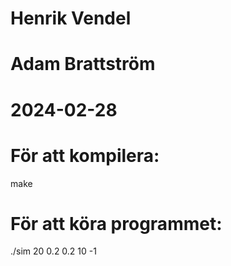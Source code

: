 # Henrik Vendel
# Adam Brattström
# 2024-02-28

# För att kompilera:
make

# För att köra programmet:
./sim 20 0.2 0.2 10 -1